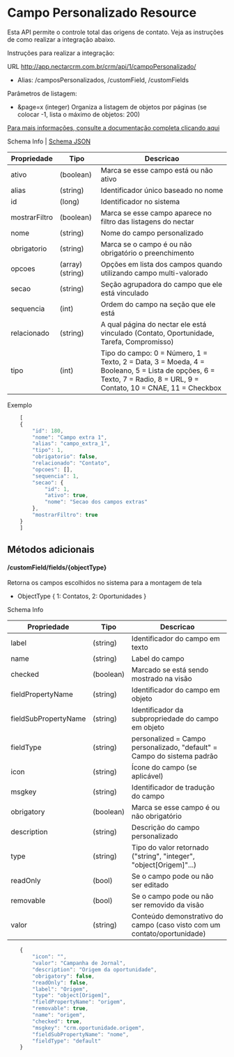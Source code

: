 # Campo Personalizado Resource

Esta API permite o controle total das origens de contato. Veja as instruções de como realizar a integração abaixo.

Instruções para realizar a integração:

URL
http://app.nectarcrm.com.br/crm/api/1/campoPersonalizado/
* Alias: /camposPersonalizados, /customField, /customFields

Parâmetros de listagem:
* &page=x (integer) Organiza a listagem de objetos por páginas (se colocar -1, lista o máximo de objetos: 200)

[Para mais informações, consulte a documentação completa clicando aqui](http://docs.nectarcrm.apiary.io)

Schema Info | [Schema JSON](schema.json)

Propriedade | Tipo | Descricao
------------ | ------------- | -------------
ativo | (boolean) | Marca se esse campo está ou não ativo
alias | (string) | Identificador único baseado no nome
id | (long) | Identificador no sistema
mostrarFiltro | (boolean) | Marca se esse campo aparece no filtro das listagens do nectar  
nome | (string) | Nome do campo personalizado
obrigatorio | (string) | Marca se o campo é ou não obrigatório o preenchimento
opcoes | (array)(string) | Opções em lista dos campos quando utilizando campo multi-valorado  
secao | (string) | Seção agrupadora do campo que ele está vinculado  
sequencia | (int) | Ordem do campo na seção que ele está  
relacionado | (string) | A qual página do nectar ele está vinculado (Contato, Oportunidade, Tarefa, Compromisso)
tipo | (int) | Tipo do campo: 0 = Número, 1 = Texto, 2 = Data, 3 = Moeda, 4 = Booleano, 5 = Lista de opções, 6 = Texto, 7 = Radio, 8 = URL, 9 = Contato, 10 = CNAE, 11 = Checkbox  

Exemplo
```js
    [
    {
        "id": 180,
        "nome": "Campo extra 1",
        "alias": "campo_extra_1",
        "tipo": 1,
        "obrigatorio": false,
        "relacionado": "Contato",
        "opcoes": [],
        "sequencia": 1,
        "secao": {
            "id": 1,
            "ativo": true,
            "nome": "Secao dos campos extras"
        },
        "mostrarFiltro": true
    }
    ]
```

## Métodos adicionais

#### /customField/fields/{objectType}

Retorna os campos escolhidos no sistema para a montagem de tela

* ObjectType { 
    1: Contatos,
    2: Oportunidades
}

Schema Info

Propriedade | Tipo | Descricao
------------ | ------------- | -------------
label | (string) | Identificador do campo em texto
name | (string) | Label do campo
checked | (boolean) | Marcado se está sendo mostrado na visão
fieldPropertyName | (string) | Identificador do campo em objeto
fieldSubPropertyName | (string) | Identificador da subpropriedade do campo em objeto
fieldType | (string) | personalized = Campo personalizado, "default" = Campo do sistema padrão
icon | (string) | Ícone do campo (se aplicável)
msgkey | (string) | Identificador de tradução do campo
obrigatory | (boolean) | Marca se esse campo é ou não obrigatório
description | (string) | Descrição do campo personalizado
type | (string) | Tipo do valor retornado ("string", "integer", "object[Origem]"...)
readOnly | (bool) | Se o campo pode ou não ser editado
removable | (bool) | Se o campo pode ou não ser removido da visão
valor | (string) | Conteúdo demonstrativo do campo (caso visto com um contato/oportunidade)
```js
    {
        "icon": "",
        "valor": "Campanha de Jornal",
        "description": "Origem da oportunidade",
        "obrigatory": false,
        "readOnly": false,
        "label": "Origem",
        "type": "object[Origem]",
        "fieldPropertyName": "origem",
        "removable": true,
        "name": "origem",
        "checked": true,
        "msgkey": "crm.oportunidade.origem",
        "fieldSubPropertyName": "nome",
        "fieldType": "default"
    }
```